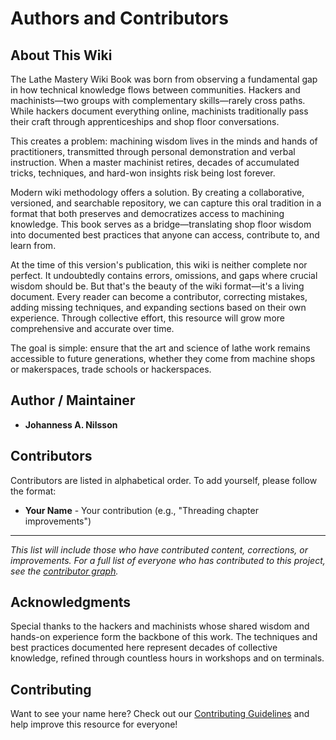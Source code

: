 # Authors and Contributors

## About This Wiki

The Lathe Mastery Wiki Book was born from observing a fundamental gap in how
technical knowledge flows between communities. Hackers and machinists—two
groups with complementary skills—rarely cross paths. While hackers document
everything online, machinists traditionally pass their craft through
apprenticeships and shop floor conversations.

This creates a problem: machining wisdom lives in the minds and hands of
practitioners, transmitted through personal demonstration and verbal
instruction. When a master machinist retires, decades of accumulated tricks,
techniques, and hard-won insights risk being lost forever.

Modern wiki methodology offers a solution. By creating a collaborative,
versioned, and searchable repository, we can capture this oral tradition in
a format that both preserves and democratizes access to machining knowledge.
This book serves as a bridge—translating shop floor wisdom into documented
best practices that anyone can access, contribute to, and learn from.

At the time of this version's publication, this wiki is neither complete nor
perfect. It undoubtedly contains errors, omissions, and gaps where crucial
wisdom should be. But that's the beauty of the wiki format—it's a living
document. Every reader can become a contributor, correcting mistakes, adding
missing techniques, and expanding sections based on their own experience.
Through collective effort, this resource will grow more comprehensive and
accurate over time.

The goal is simple: ensure that the art and science of lathe work remains
accessible to future generations, whether they come from machine shops or
makerspaces, trade schools or hackerspaces.

## Author / Maintainer

- **Johanness A. Nilsson**

## Contributors

Contributors are listed in alphabetical order.
To add yourself, please follow the format:

- **Your Name** - Your contribution (e.g., "Threading chapter improvements")

---

_This list will include those who have contributed content, corrections, or
improvements.
For a full list of everyone who has contributed to this project, see the
[contributor graph][contributors]._

[contributors]: https://github.com/JoNilsson/lathe-mastery-wikibook/contributors

## Acknowledgments

Special thanks to the hackers and machinists whose shared wisdom and
hands-on experience form the backbone of this work. The techniques and
best practices documented here represent decades of collective knowledge,
refined through countless hours in workshops and on terminals.

## Contributing

Want to see your name here?
Check out our [Contributing Guidelines](CONTRIBUTING.md) and help improve
this resource for everyone!
